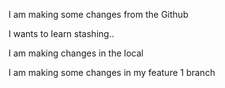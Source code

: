 I am making some changes from the Github

I wants to learn stashing..

I am making changes in the local


I am making some changes in my feature 1 branch
